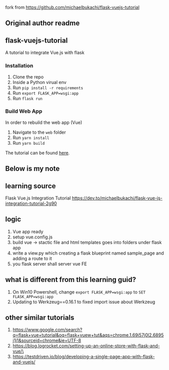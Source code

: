 

fork from https://github.com/michaelbukachi/flask-vuejs-tutorial

## Original author readme

## flask-vuejs-tutorial

A tutorial to integrate Vue.js with flask

### Installation
1. Clone the repo
2. Inside a Python virual env
3. Run `pip install -r requirements`
4. Run `export FLASK_APP=wsgi:app`
5. Run `flask run`

### Build Web App
In order to rebuild the web app (Vue)
1. Navigate to the `web` folder
2. Run `yarn install`
3. Run `yarn build`


The tutorial can be found [here](https://dev.to/michaelbukachi/flask-vue-js-integration-tutorial-2g90).



## Below is my note


## learning source
Flask Vue.js Integration Tutorial
https://dev.to/michaelbukachi/flask-vue-js-integration-tutorial-2g90



## logic
1. Vue app ready
2. setup vue.config.js
3. build vue -> stactic file and html templates goes into folders under flask app
4. write a view.py which creating a flask blueprint named sample_page and adding a route to it
5. you flask server shall server vue FE



## what is different from this learning guid?
1. On Win10 Powershell, change `export FLASK_APP=wsgi:app` to `SET FLASK_APP=wsgi:app` 
2. Updating to Werkzeug==0.16.1 to fixed import issue about Werkzeug



## other similar tutorials 
1. https://www.google.com/search?q=flask+vue+tutorial&oq=flask+vuew+tut&aqs=chrome.1.69i57j0l2.6895j1j1&sourceid=chrome&ie=UTF-8
2. https://blog.logrocket.com/setting-up-an-online-store-with-flask-and-vue/\
3. https://testdriven.io/blog/developing-a-single-page-app-with-flask-and-vuejs/